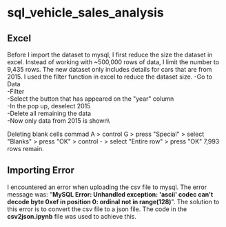 # sql_vehicle_sales_analysis

## Excel
Before I import the dataset to mysql, I first reduce the size the dataset in excel. Instead of working with ~500,000 rows of data, I limit the number to 9,435 rows. The new dataset only includes details for cars that are from 2015.
I used the filter function in excel to reduce the dataset size. 
-Go to Data\
-Filter\
-Select the button that has appeared on the "year" column\
-In the pop up, deselect 2015\
-Delete all remaining the data\
-Now only data from 2015 is shown\

Deleting blank cells
commad A > control G > press "Special" > select "Blanks" > press "OK" > control - > select "Entire row" > press "OK"
7,993 rows remain.

## Importing Error
I encountered an error when uploading the csv file to mysql. The error message was: "**MySQL Error: Unhandled exception: 'ascii' codec can't decode byte 0xef in position 0: ordinal not in range(128)**". The solution to this error is to convert the csv file to a json file. The code in the **csv2json.ipynb** file was used to achieve this.
